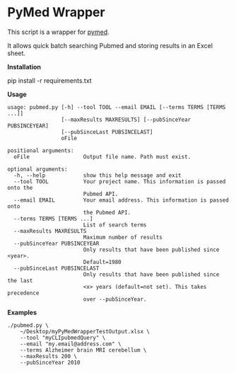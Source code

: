 # PyMed Wrapper #

This script is a wrapper for [pymed](https://github.com/gijswobben/pymed). 

It allows quick batch searching Pubmed and storing results in an Excel sheet.

**Installation**

pip install -r requirements.txt 

**Usage**
```
usage: pubmed.py [-h] --tool TOOL --email EMAIL [--terms TERMS [TERMS ...]]
                 [--maxResults MAXRESULTS] [--pubSinceYear PUBSINCEYEAR]
                 [--pubSinceLast PUBSINCELAST]
                 oFile

positional arguments:
  oFile                 Output file name. Path must exist.

optional arguments:
  -h, --help            show this help message and exit
  --tool TOOL           Your project name. This information is passed onto the
                        Pubmed API.
  --email EMAIL         Your email address. This information is passed onto
                        the Pubmed API.
  --terms TERMS [TERMS ...]
                        List of search terms
  --maxResults MAXRESULTS
                        Maximum number of results
  --pubSinceYear PUBSINCEYEAR
                        Only results that have been published since <year>.
                        Default=1980
  --pubSinceLast PUBSINCELAST
                        Only results that have been published since the last
                        <x> years (default=not set). This takes precedence
                        over --pubSinceYear.
```

**Examples**
```shell
./pubmed.py \
    ~/Desktop/myPyMedWrapperTestOutput.xlsx \
    --tool "myCLIpubmedQuery" \
    --email "my.email@address.com" \
    --terms Alzheimer brain MRI cerebellum \
    --maxResults 200 \
    --pubSinceYear 2010
```

